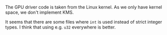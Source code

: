The GPU driver code is taken from the Linux kernel. As we only have kernel
space, we don't implement KMS.

It seems that there are some files where `int` is used instead of strict integer
types. I think that using e.g. `u32` everywhere is better.
